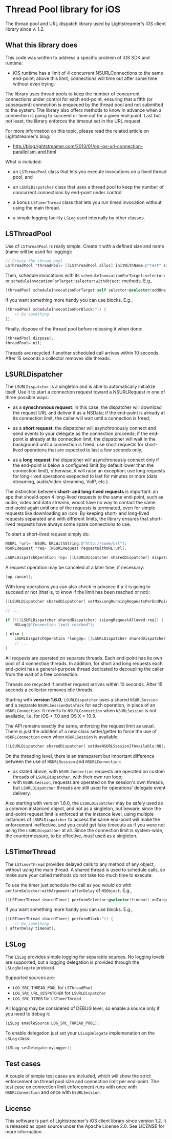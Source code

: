 
Thread Pool library for iOS
===========================

The thread pool and URL dispatch library used by Lightstreamer's iOS client library since v. 1.2.


What this library does
----------------------

This code was written to address a specific problem of iOS SDK and runtime:

* iOS runtime has a limit of 4 concurrent NSURLConnections to the same end-point; above
  this limit, connections will time out after some time without even trying.

The library uses thread pools to keep the number of concurrent connections under control
for each end-point, ensuring that a fifth (or subsequent) connection is enqueued by the 
thread pool and not submitted to the system. The library also offers methods to know in 
advance when a connection is going to succeed or time out for a given end-point. Last but
not least, the library enforces the timeout set in the URL request.

For more information on this topic, please read the related article on Lightstreamer's blog:

* http://blog.lightstreamer.com/2013/01/on-ios-url-connection-parallelism-and.html

What is included:

* an `LSThreadPool` class that lets you execute invocations on a fixed thread pool, and

* an `LSURLDispatcher` class that uses a thread pool to keep the number of concurrent
  connections by end-point under control.
  
* a bonus `LSTimerThread` class that lets you run timed invocation without using the
  main thread.

* a simple logging facility `LSLog` used internally by other classes.
  

LSThreadPool
------------

Use of `LSThreadPool` is really simple. Create it with a defined size and name (name 
will be used for logging):

```objective-c
// Create the thread pool
LSThreadPool *threadPool= [[LSThreadPool alloc] initWithName:@"Test" size:4];
```
	
Then, schedule invocations with its `scheduleInvocationForTarget:selector:` or 
`scheduleInvocationForTarget:selector:withObject:` methods. E.g.,

```objective-c
[threadPool scheduleInvocationForTarget:self selector:@selector(addOne)];
```

If you want something more handy you can use blocks. E.g.,

```objective-c
[threadPool scheduleInvocationForBlock:^() {
    // Do something
}];
```

Finally, dispose of the thread pool before releasing it when done:

```objective-c
[threadPool dispose];
threadPool= nil;
```

Threads are recycled if another scheduled call arrives within 10 seconds. After 15 seconds
a collector removes idle threads.


LSURLDispatcher
---------------

The `LSURLDispatcher` is a singleton and is able to automatically initialize itself. Use it to
start a connection request toward a NSURLRequest in one of three possible ways:

* as a **synschronous request**: in this case, the dispatcher will download the request URL
  and deliver it as a NSData; if the end-point is already at its connection limit,
  the caller will wait until a connection is freed;

* as a **short request**: the dispatcher will asynchronously connect and send events to your
  delegate as the connection proceeds; if the end-point is already at its connection limit,
  the dispatcher will wait in the background until a connection is freed; use short requests
  for short-lived operations that are expected to last a few seconds only;

* as a **long request**: the dispatcher will asynchronously connect only if the end-point is below 
  a configured limit (by default lower than the connection limit), otherwise, it will raise an exception; 
  use long requests for long-lived operations exepected to last for minutes or more (data streaming, 
  audio/video streaming, VoIP, etc.).
  
The distinction between **short- and long-lived requests** is important: an app that should open 4 long-lived
requests to the same end-point, such as audio, video and data streams, would have no way to contact the same end-point 
again until one of the requests is terminated, even for simple requests like downloading an icon. By keeping 
short- and long-lived requests separated and with different limits, the library ensures that short-lived requests
have always some spare connections to use.

To start a short-lived request simply do:

```objective-c
NSURL *url= [NSURL URLWithString:@"http://some/url"];
NSURLRequest *req= [NSURLRequest requestWithURL:url];

LSURLDispatchOperation *op= [[LSURLDispatcher sharedDispatcher] dispatchShortRequest:req delegate:self];
```

A request operation may be canceled at a later time, if necessary:

```objective-c
[op cancel];
```

With long operations you can also check in advance if a it is going to succeed
or not (that is, to know if the limit has been reached or not):

```objective-c
[[LSURLDispatcher sharedDispatcher] setMaxLongRunningRequestsPerEndPoint:2];

// ...

if (![[LSURLDispatcher sharedDispatcher] isLongRequestAllowed:req]) {
    NSLog(@"Connection limit reached");

} else {
    LSURLDispatchOperation *longOp= [[LSURLDispatcher sharedDispatcher] dispatchLongRequest:req delegate:self];
    // ...
}
```

All requests are operated on separate threads. Each end-point has its own pool of 4 connection
threads. In addition, for short and long requests each end-point has a general-purpose thread
dedicated to decoupling the caller from the wait of a free connection.

Threads are recycled if another request arrives within 10 seconds. After 15 seconds
a collector removes idle threads.

Starting with **version 1.6.0**, `LSURLDispatcher` uses a shared `NSURLSession` and a separate `NSURLSessionDataTask` 
for each operation, in place of an `NSURLConnection`. It reverts to `NSURLConnection` when `NSURLSession` is not
available, i.e. for iOS < 7.0 and OS X < 10.9.

The API remains exactly the same, enforcing the request limit as usual. There is just the addition of a new class 
setter/getter to force the use of `NSURLConnection` even when `NSURLSession` is available:

```objective-c
[[LSURLDispatcher sharedDispatcher] setUseNSURLSessionIfAvailable:NO];
```

On the threading level, there is an transparent but important difference between the use of `NSURLSession` and
`NSURLConnection`:

* as stated above, with `NSURLConnection` requests are operated on custom threads of `LSURLDispatcher`, with
their own run loop;
* with `NSURLSession`, requests are operated on the session's own threads, but `LSURLDispatcher` threads are 
still used for operations' delegate event delivery.

Also starting with version 1.6.0, the `LSURLDispatcher` may be safely used as a common instanced object, and not
as a singleton, but beware: since the end-point request limit is enforced at the instance level, using multiple
instances of `LSURLDispatcher` to access the same end-point will make the enforcement ineffective, and you could get 
fake timeouts as if you were not using the `LSURLDispatcher` at all. Since the connection limit is system-wide, 
the countermeasure, to be effective, *must* used as a singleton.


LSTimerThread
-------------

The `LSTimerThread` provides delayed calls to any method of any object, without using the main thread.
A shared thread is used to schedule calls, so make sure your called methods do not take too much time
to execute.

To use the timer just schedule the call as you would do with `performSelector:withArgument:afterDelay`
of `NSObject`. E.g.,

```objective-c
[[LSTimerThread sharedTimer] performSelector:@selector(timeout) onTarget:self afterDelay:timeout];
````

If you want something more handy you can use blocks. E.g.,

```objective-c
[[LSTimerThread sharedTimer] performBlock:^() {
    // Do something
} afterDelay:timeout];
```


LSLog
-----

The `LSLog` provides simple logging for separable sources. No logging levels are supported, but a logging 
delegation is provided through the `LSLogDelegate` protocol.

Supported sources are:

* `LOG_SRC_THREAD_POOL` for `LSThreadPool`
* `LOG_SRC_URL_DISPATCHER` for `LSURLDispatcher`
* `LOG_SRC_TIMER` for `LSTimerThread`

All logging may be considered of DEBUG level, so enable a source only if you need to debug it:

```objective-c
[LSLog enableSource:LOG_SRC_THREAD_POOL];
````

To enable delegation just set your `LSLogDelegate` implemenation on the `LSLog` class:

```objective-c
[LSLog setDelegate:myLogger];
````


Test cases
----------

A couple of simple test cases are included, which will show the strict enforcement on thread
pool size and connection limit per end-point. The test case on connection limit enforcement
runs with once with `NSURLConnection` and once with `NSURLSession`.


License
-------

This software is part of Lightstreamer's iOS client library since version 1.2. It is released
as open source under the Apache License 2.0. See LICENSE for more information.
